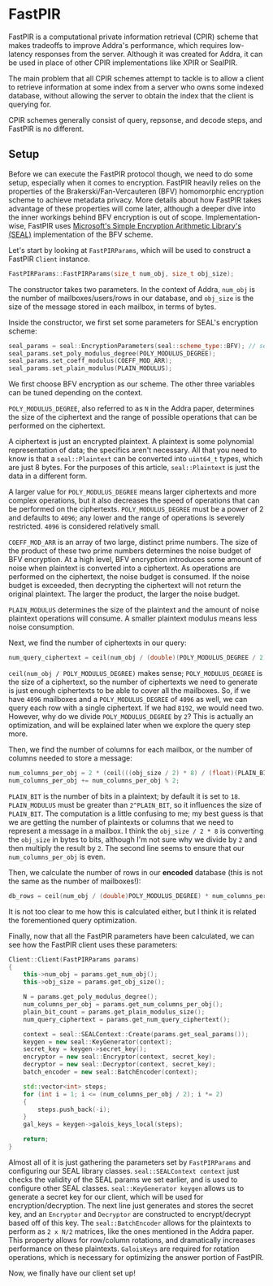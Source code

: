 # FastPIR

FastPIR is a computational private information retrieval (CPIR) scheme that makes tradeoffs to improve Addra's performance, which requires low-latency responses from the server.
Although it was created for Addra, it can be used in place of other CPIR implementations like XPIR or SealPIR.

The main problem that all CPIR schemes attempt to tackle is to allow a client to retrieve information at some index from a server who owns some indexed database, without
allowing the server to obtain the index that the client is querying for. 

CPIR schemes generally consist of query, repsonse, and decode steps, and FastPIR is no different.

## Setup

Before we can execute the FastPIR protocol though, we need to do some setup, especially when it comes to encryption. FastPIR heavily relies on the properties of the 
Brakerski/Fan-Vercauteren (BFV) homomorphic encryption scheme to achieve metadata privacy. More details about how FastPIR takes advantage of these properties
will come later, although a deeper dive into the inner workings behind BFV encryption is out of scope. 
Implementation-wise, FastPIR uses [Microsoft's Simple Encryption Arithmetic Library's (SEAL)](https://github.com/microsoft/SEAL) implementation of the BFV scheme.

Let's start by looking at `FastPIRParams`, which will be used to construct a FastPIR `Client` instance.

```cpp
FastPIRParams::FastPIRParams(size_t num_obj, size_t obj_size);
```

The constructor takes two parameters. In the context of Addra, `num_obj` is the number of mailboxes/users/rows in our database, and `obj_size` is the size of the message
stored in each mailbox, in terms of bytes.

Inside the constructor, we first set some parameters for SEAL's encryption scheme:

```cpp
seal_params = seal::EncryptionParameters(seal::scheme_type::BFV); // seal::EncryptionParameters
seal_params.set_poly_modulus_degree(POLY_MODULUS_DEGREE);
seal_params.set_coeff_modulus(COEFF_MOD_ARR);
seal_params.set_plain_modulus(PLAIN_MODULUS);
```

We first choose BFV encryption as our scheme. The other three variables can be tuned depending on the context.

`POLY_MODULUS_DEGREE`, also referred to as `N` in the Addra paper, determines the size of the ciphertext and the range of possible operations that can be performed
on the ciphertext. 

A ciphertext is just an encrypted plaintext. A plaintext is some polynomial representation of data; the specifics aren't necessary. All that you 
need to know is that a `seal::Plaintext` can be converted into `uint64_t` types, which are just 8 bytes. For the purposes of this article, `seal::Plaintext` is just
the data in a different form.

A larger value for `POLY_MODULUS_DEGREE` means larger ciphertexts and more complex operations, but it also decreases the speed of operations that can
be performed on the ciphertexts. `POLY_MODULUS_DEGREE` must be a power of 2 and defaults to `4096`; any lower and the range of operations is severely restricted. `4096`
is considered relatively small.

`COEFF_MOD_ARR` is an array of two large, distinct prime numbers. The size of the product of these two prime numbers determines the noise budget of BFV encryption.
At a high level, BFV encryption introduces some amount of noise when plaintext is converted into a ciphertext. As operations are performed on the ciphertext, the noise
budget is consumed. If the noise budget is exceeded, then decrypting the ciphertext will not return the original plaintext. The larger the product, the larger the noise budget.

`PLAIN_MODULUS` determines the size of the plaintext and the amount of noise plaintext operations will consume. A smaller plaintext modulus means less noise consumption.

Next, we find the number of ciphertexts in our query: 

```cpp
num_query_ciphertext = ceil(num_obj / (double)(POLY_MODULUS_DEGREE / 2));
```

`ceil(num_obj / POLY_MODULUS_DEGREE)` makes sense; `POLY_MODULUS_DEGREE` is the size of a ciphertext, so the number of ciphertexts we need to generate
is just enough ciphertexts to be able to cover all the mailboxes. So, if we have `4096` mailboxes and a `POLY_MODULUS_DEGREE` of `4096` as well,
we can query each row with a single ciphertext. If we had `8192`, we would need two. However, why do we divide `POLY_MODULUS_DEGREE` by `2`? This is actually an optimization,
and will be explained later when we explore the query step more.

Then, we find the number of columns for each mailbox, or the number of columns needed to store a message:

```cpp
num_columns_per_obj = 2 * (ceil(((obj_size / 2) * 8) / (float)(PLAIN_BIT)));
num_columns_per_obj += num_columns_per_obj % 2;
```

`PLAIN_BIT` is the number of bits in a plaintext; by default it is set to `18`. `PLAIN_MODULUS` must be greater than `2^PLAIN_BIT`, so it influences the size of `PLAIN_BIT`. 
The computation is a little confusing to me; my best guess is that we are getting the number of plaintexts or columns that we need to represent a message in a mailbox.
I think the `obj_size / 2 * 8` is converting the `obj_size` in bytes to bits, although I'm not sure why we divide by `2` and then multiply the result by `2`. The second
line seems to ensure that our `num_columns_per_obj` is even.

Then, we calculate the number of rows in our **encoded** database (this is not the same as the number of mailboxes!):

```cpp
db_rows = ceil(num_obj / (double)POLY_MODULUS_DEGREE) * num_columns_per_obj;
```

It is not too clear to me how this is calculated either, but I think it is related the forementioned query optimization.

Finally, now that all the FastPIR parameters have been calculated, we can see how the FastPIR client uses these parameters:

```cpp
Client::Client(FastPIRParams params)
{
    this->num_obj = params.get_num_obj();
    this->obj_size = params.get_obj_size();

    N = params.get_poly_modulus_degree();
    num_columns_per_obj = params.get_num_columns_per_obj();
    plain_bit_count = params.get_plain_modulus_size();
    num_query_ciphertext = params.get_num_query_ciphertext();

    context = seal::SEALContext::Create(params.get_seal_params());
    keygen = new seal::KeyGenerator(context);
    secret_key = keygen->secret_key();
    encryptor = new seal::Encryptor(context, secret_key);
    decryptor = new seal::Decryptor(context, secret_key);
    batch_encoder = new seal::BatchEncoder(context);

    std::vector<int> steps;
    for (int i = 1; i <= (num_columns_per_obj / 2); i *= 2)
    {
        steps.push_back(-i);
    }
    gal_keys = keygen->galois_keys_local(steps);

    return;
}
```

Almost all of it is just gathering the parameters set by `FastPIRParams` and configuring our SEAL library classes. 
`seal::SEALContext context` just checks the validity of the SEAL params we set earlier, and is used to configure other SEAL classes.
`seal::KeyGenerator keygen` allows us to generate a secret key for our client, which will be used for encryption/decryption.
The next line just generates and stores the secret key, and an `Encryptor` and `Decryptor` are constructed to encrypt/decrypt based off of this key.
The `seal::BatchEncoder` allows for the plaintexts to perform as `2 x N/2` matrices, like the ones mentioned in the Addra paper. This property allows for 
row/column rotations, and dramatically increases performance on these plaintexts.
`GaloisKeys` are required for rotation operations, which is necessary for optimizing the answer portion of FastPIR.

Now, we finally have our client set up!



